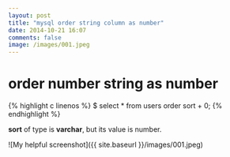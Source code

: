 ```yaml
---
layout: post
title: "mysql order string column as number"
date: 2014-10-21 16:07
comments: false
image: /images/001.jpeg
---
```


order number string as number
============

{% highlight c linenos %}
$ select * from users order sort + 0;
{% endhighlight %}

**sort** of type is **varchar**, but its value is number.

![My helpful screenshot]({{ site.baseurl }}/images/001.jpeg)
